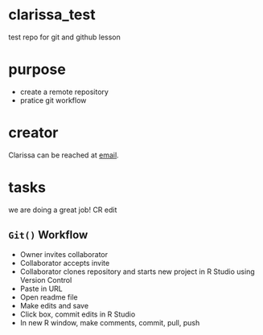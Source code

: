 # clarissa_test
test repo for git and github lesson

# purpose
- create a remote repository 
- pratice git workflow

# creator
Clarissa can be reached at [email](mailto:clareyes@ucanr.edu).

# tasks

we are doing a great job!
CR edit

## `Git()` Workflow

- Owner invites collaborator
- Collaborator accepts invite
- Collaborator clones repository and starts new project in R Studio using Version Control
- Paste in URL
- Open readme file
- Make edits and save
- Click box, commit edits in R Studio
- In new R window, make comments, commit, pull, push
